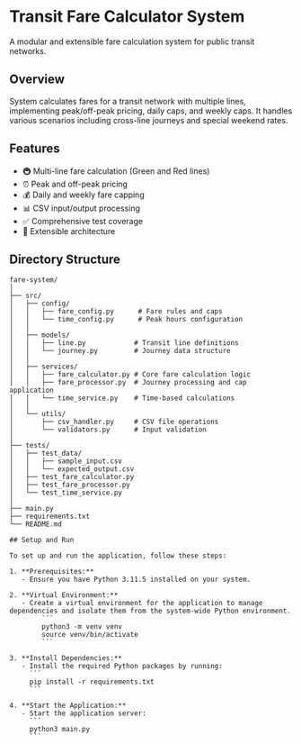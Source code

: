 # Transit Fare Calculator System
A modular and extensible fare calculation system for public transit networks.

## Overview
System calculates fares for a transit network with multiple lines, implementing peak/off-peak pricing, daily caps, and weekly caps. It handles various scenarios including cross-line journeys and special weekend rates.

## Features
- 🚇 Multi-line fare calculation (Green and Red lines)
- ⏰ Peak and off-peak pricing
- 💰 Daily and weekly fare capping
- 📊 CSV input/output processing
- ✅ Comprehensive test coverage
- 🔄 Extensible architecture

## Directory Structure
```plaintext
fare-system/
│
├── src/
│   ├── config/
│   │   ├── fare_config.py      # Fare rules and caps
│   │   └── time_config.py      # Peak hours configuration
│   │
│   ├── models/
│   │   ├── line.py            # Transit line definitions
│   │   └── journey.py         # Journey data structure
│   │
│   ├── services/
│   │   ├── fare_calculator.py # Core fare calculation logic
│   │   ├── fare_processor.py  # Journey processing and cap application
│   │   └── time_service.py    # Time-based calculations
│   │
│   └── utils/
│       ├── csv_handler.py     # CSV file operations
│       └── validators.py      # Input validation
│
├── tests/
│   ├── test_data/
│   │   ├── sample_input.csv
│   │   └── expected_output.csv
│   ├── test_fare_calculator.py
│   ├── test_fare_processor.py
│   └── test_time_service.py
│
├── main.py
├── requirements.txt
└── README.md

## Setup and Run

To set up and run the application, follow these steps:

1. **Prerequisites:**
   - Ensure you have Python 3.11.5 installed on your system.

2. **Virtual Environment:**
   - Create a virtual environment for the application to manage dependencies and isolate them from the system-wide Python environment.
        ```
        python3 -m venv venv
        source venv/bin/activate
        ```

3. **Install Dependencies:**
   - Install the required Python packages by running:
     ```
     pip install -r requirements.txt
     ```

4. **Start the Application:**
   - Start the application server:
     ```
     python3 main.py
     ```